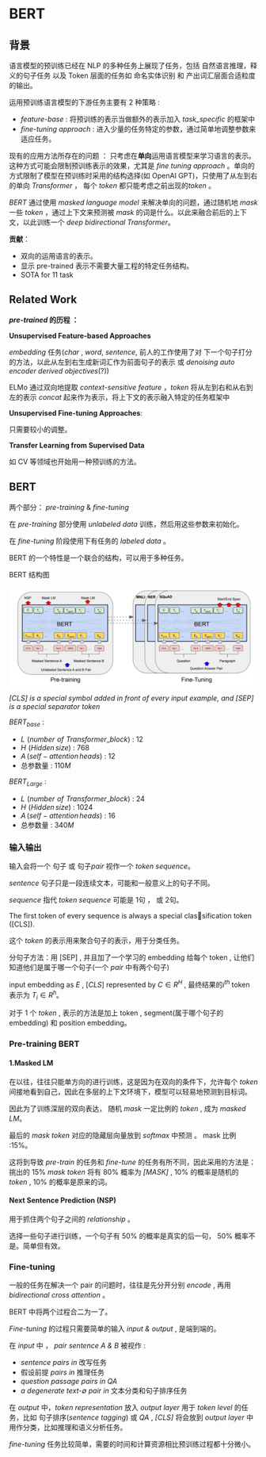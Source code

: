 # BERT

## 背景

语言模型的预训练已经在 NLP 的多种任务上展现了任务，包括 自然语言推理，释义的句子任务 以及 Token 层面的任务如 命名实体识别 和 产出词汇层面合适粒度的输出。

运用预训练语言模型的下游任务主要有 $2$ 种策略 : 

* *feature-base* : 将预训练的表示当做额外的表示加入 *task_specific* 的框架中
* *fine-tuning approach* : 进入少量的任务特定的参数，通过简单地调整参数来适应任务。

现有的应用方法所存在的问题 ： 只考虑在**单向**运用语言模型来学习语言的表示。这种方式可能会限制预训练表示的效果，尤其是 *fine tuning approach* 。单向的方式限制了模型在预训练时采用的结构选择(如 OpenAI GPT)，只使用了从左到右的单向 *Transformer* ， 每个 *token* 都只能考虑之前出现的*token* 。 

*BERT* 通过使用 *masked language model* 来解决单向的问题，通过随机地 *mask* 一些 *token* ，通过上下文来预测被 *mask* 的词是什么。以此来融合前后的上下文，以此训练一个 *deep bidirectional Transformer*。

**贡献**：

* 双向的运用语言的表示。
* 显示 pre-trained 表示不需要大量工程的特定任务结构。
* SOTA for 11 task

## Related Work

***pre-trained* 的历程 ：** 

**Unsupervised Feature-based Approaches**

*embedding* 任务(*char* , *word*, *sentence*, 前人的工作使用了对 下一个句子打分的方法，以此从左到右生成新词汇作为前面句子的表示 或 *denoising auto encoder derived objectives*(?))

ELMo 通过双向地提取 *context-sensitive feature* ，*token* 将从左到右和从右到左的表示 *concat* 起来作为表示，将上下文的表示融入特定的任务框架中

**Unsupervised Fine-tuning Approaches**:

只需要较小的调整。

**Transfer Learning from Supervised Data**

如 CV 等领域也开始用一种预训练的方法。

## BERT

两个部分： *pre-training* & *fine-tuning*

在 *pre-training* 部分使用 *unlabeled data* 训练，然后用这些参数来初始化。

在 *fine-tuning* 阶段使用下有任务的 *labeled data* 。

BERT 的一个特性是一个联合的结构，可以用于多种任务。

BERT 结构图

<img src="https://github.com/H-shw/Transformer_etc./blob/master/%E8%BF%9B%E5%BA%A6%E5%AD%98%E6%A1%A3/2022523/pics/1.png" style="zoom:67%;" />

*[CLS] is a special symbol added in front of every input example, and [SEP] is a special separator token*



$BERT_{base}$ : 

* $L\,\,(number\,\,of\,\,Transformer\_block)$ : $12$
* $H\,\,(Hidden \, size)$ : $768$
* $A\, (self-attention\,heads)$ : $12$
* 总参数量 : $110M$

 

$BERT_{Large}$ : 

* $L\,\,(number\,\,of\,\,Transformer\_block)$ : $24$
* $H\,\,(Hidden \, size)$ : $1024$
* $A\, (self-attention\,heads)$ : $16$
* 总参数量 : $340M$



### 输入输出

输入会将一个 句子 或 句子*pair* 视作一个 *token sequence*。

*sentence* 句子只是一段连续文本，可能和一般意义上的句子不同。

*sequence* 指代 *token sequence* 可能是 1句 ， 或 2句。

The first token of every sequence is always a special classification token ([CLS]). 

这个 *token* 的表示用来聚合句子的表示，用于分类任务。

分句子方法：用 [SEP] , 并且加了一个学习的 embedding 给每个 token , 让他们知道他们是属于哪一个句子(一个 *pair* 中有两个句子)

input embedding as $E$ , [$CLS$] represented by $C \in R^{H}$ , 最终结果的$i^{th}$ token 表示为 $T_{i} \in R^{h}$。

对于 $1$ 个 *token* , 表示的方法是加上 token , segment(属于哪个句子的 embedding) 和 position embedding。



### Pre-training BERT

#### 1.Masked LM

在以往，往往只能单方向的进行训练，这是因为在双向的条件下，允许每个 *token* 间接地看到自己，因此在多层的上下文环境下，模型可以轻易地预测到目标词。

因此为了训练深层的双向表达， 随机 *mask* 一定比例的 *token* , 成为 *masked LM*。

最后的 *mask token* 对应的隐藏层向量放到 *softmax* 中预测 。 mask 比例 :$15\%$。

这将到导致 *pre-train* 的任务和 *fine-tune* 的任务有所不同，因此采用的方法是：挑出的 $15\%$ *mask token* 将有 $80\%$ 概率为 *[MASK]* , $10\%$ 的概率是随机的 *token* , $10\%$ 的概率是原来的词。

#### Next Sentence Prediction (NSP)

用于抓住两个句子之间的 *relationship* 。

选择一些句子进行训练，一个句子有 50% 的概率是真实的后一句， 50% 概率不是。简单但有效。

### Fine-tuning

一般的任务在解决一个 pair 的问题时，往往是先分开分别 *encode* , 再用 *bidirectional cross attention* 。

BERT 中将两个过程合二为一了。

*Fine-tuning* 的过程只需要简单的输入 *input & output* , 是端到端的。

在 *input* 中 ， *pair sentence A  & B* 被视作 :

* *sentence pairs in* 改写任务
* 假设前提 *pairs in* 推理任务
* *question passage pairs in QA*
* *a degenerate text-∅ pair in* 文本分类和句子排序任务

在 *output* 中，*token representation* 放入 *output layer* 用于 *token level* 的任务，比如 句子排序(*sentence tagging*) 或 *QA* , *[CLS]* 将会放到 *output layer* 中用作分类，比如推理和语义分析任务。

*fine-tuning*  任务比较简单，需要的时间和计算资源相比预训练过程都十分微小。

